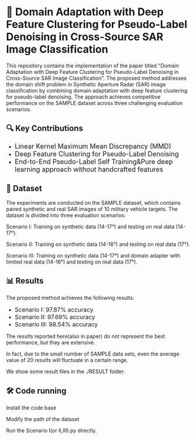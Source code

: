 # 🚀 Domain Adaptation with Deep Feature Clustering for Pseudo-Label Denoising in Cross-Source SAR Image Classification
This repository contains the implementation of the paper titled "Domain Adaptation with Deep Feature Clustering for Pseudo-Label Denoising in Cross-Source SAR Image Classification". The proposed method addresses the domain shift problem in Synthetic Aperture Radar (SAR) image classification by combining domain adaptation with deep feature clustering for pseudo-label denoising. The approach achieves competitive performance on the SAMPLE dataset across three challenging evaluation scenarios.
<h2>🔍 Key Contributions</h2>
<ul>
  <li><span style="font-size: 18px;">Linear Kernel Maximum Mean Discrepancy (MMD)</span></li>
  <li><span style="font-size: 18px;">Deep Feature Clustering for Pseudo-Label Denoising</span></li>
  <li><span style="font-size: 18px;">End-to-End Pseudo-Label Self Training&Pure deep learning approach without handcrafted features</span></li>
</ul>

<h2>📂 Dataset</h2>
<p>The experiments are conducted on the SAMPLE dataset, which contains paired synthetic and real SAR images of 10 military vehicle targets. The dataset is divided into three evaluation scenarios:<p>
<p>Scenario I: Training on synthetic data (14-17°) and testing on real data (14-17°).<p>
<p>Scenario II: Training on synthetic data (14-16°) and testing on real data (17°).<p>
<p>Scenario III: Training on synthetic data (14-17°) and domain adapter with limited real data (14-16°) and testing on real data (17°).<p>


<h2>📊 Results</h2>
<p>The proposed method achieves the following results:</p>
<ul>
  <li><span style="font-size: 16px;">Scenario I: 97.87% accuracy</span></li>
  <li><span style="font-size: 16px;">Scenario II: 97.69% accuracy</span></li>
  <li><span style="font-size: 16px;">Scenario III: 98.54% accuracy</span></li>
</ul>
<p>The results reported here(also in paper) do not represent the best performance, but they are extensive. <p>
<p>In fact, due to the small number of SAMPLE data sets, even the average value of 20 results will fluctuate in a certain range. <p>
<p>We show some result files in the ./RESULT folder.<p>


<h2>🛠️ Code running</h2>
<p>Install the code base<p>
<p>Modify the path of the dataset<p>
<p>Run the Scenario I(or II,III).py directly.<p>
